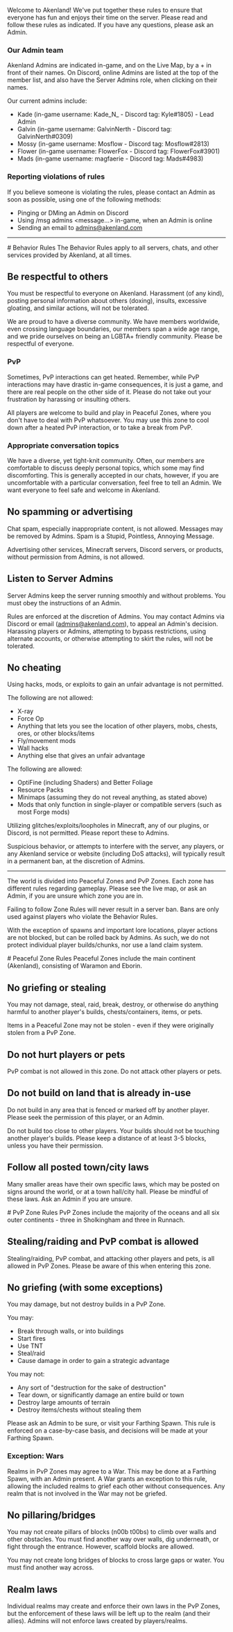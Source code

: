 Welcome to Akenland! We've put together these rules to ensure that everyone has fun and enjoys their time on the server. Please read and follow these rules as indicated. If you have any questions, please ask an Admin.

### Our Admin team
Akenland Admins are indicated in-game, and on the Live Map, by a + in front of their names. On Discord, online Admins are listed at the top of the member list, and also have the Server Admins role, when clicking on their names.

Our current admins include:
* Kade (in-game username: Kade_N_ - Discord tag: Kyle#1805) - Lead Admin
* Galvin (in-game username: GalvinNerth - Discord tag: GalvinNerth#0309)
* Mossy (in-game username: Mosflow - Discord tag: Mosflow#2813)
* Flower (in-game username: FlowerFox - Discord tag: FlowerFox#3901)
* Mads (in-game username: magfaerie - Discord tag: Mads#4983)

### Reporting violations of rules
If you believe someone is violating the rules, please contact an Admin as soon as possible, using one of the following methods:
* Pinging or DMing an Admin on Discord
* Using /msg admins <message…> in-game, when an Admin is online
* Sending an email to admins@akenland.com

---

<div id="behavior-rules">
# Behavior Rules
The Behavior Rules apply to all servers, chats, and other services provided by Akenland, at all times.

## Be respectful to others
You must be respectful to everyone on Akenland. Harassment (of any kind), posting personal information about others (doxing), insults, excessive gloating, and similar actions, will not be tolerated.

We are proud to have a diverse community. We have members worldwide, even crossing language boundaries, our members span a wide age range, and we pride ourselves on being an LGBTA+ friendly community. Please be respectful of everyone.

### PvP
Sometimes, PvP interactions can get heated. Remember, while PvP interactions may have drastic in-game consequences, it is just a game, and there are real people on the other side of it. Please do not take out your frustration by harassing or insulting others.

All players are welcome to build and play in Peaceful Zones, where you don't have to deal with PvP whatsoever. You may use this zone to cool down after a heated PvP interaction, or to take a break from PvP.

### Appropriate conversation topics
We have a diverse, yet tight-knit community. Often, our members are comfortable to discuss deeply personal topics, which some may find discomforting. This is generally accepted in our chats, however, if you are uncomfortable with a particular conversation, feel free to tell an Admin. We want everyone to feel safe and welcome in Akenland.

## No spamming or advertising
Chat spam, especially inappropriate content, is not allowed. Messages may be removed by Admins. Spam is a Stupid, Pointless, Annoying Message.

Advertising other services, Minecraft servers, Discord servers, or products, without permission from Admins, is not allowed.

## Listen to Server Admins
Server Admins keep the server running smoothly and without problems. You must obey the instructions of an Admin.

Rules are enforced at the discretion of Admins. You may contact Admins via Discord or email (admins@akenland.com), to appeal an Admin's decision. Harassing players or Admins, attempting to bypass restrictions, using alternate accounts, or otherwise attempting to skirt the rules, will not be tolerated.

## No cheating
Using hacks, mods, or exploits to gain an unfair advantage is not permitted.

The following are not allowed:
* X-ray
* Force Op
* Anything that lets you see the location of other players, mobs, chests, ores, or other blocks/items
* Fly/movement mods
* Wall hacks
* Anything else that gives an unfair advantage

The following are allowed:
* OptiFine (including Shaders) and Better Foliage
* Resource Packs
* Minimaps (assuming they do not reveal anything, as stated above)
* Mods that only function in single-player or compatible servers (such as most Forge mods)

Utilizing glitches/exploits/loopholes in Minecraft, any of our plugins, or Discord, is not permitted. Please report these to Admins.

Suspicious behavior, or attempts to interfere with the server, any players, or any Akenland service or website (including DoS attacks), will typically result in a permanent ban, at the discretion of Admins.
</div>

---

The world is divided into Peaceful Zones and PvP Zones. Each zone has different rules regarding gameplay. Please see the live map, or ask an Admin, if you are unsure which zone you are in.

Failing to follow Zone Rules will never result in a server ban. Bans are only used against players who violate the Behavior Rules.

With the exception of spawns and important lore locations, player actions are not blocked, but can be rolled back by Admins. As such, we do not protect individual player builds/chunks, nor use a land claim system.

<div id="peaceful-zone-rules">
# Peaceful Zone Rules
Peaceful Zones include the main continent (Akenland), consisting of Waramon and Eborin.

## No griefing or stealing
You may not damage, steal, raid, break, destroy, or otherwise do anything harmful to another player's builds, chests/containers, items, or pets.

Items in a Peaceful Zone may not be stolen - even if they were originally stolen from a PvP Zone.

## Do not hurt players or pets
PvP combat is not allowed in this zone. Do not attack other players or pets.

## Do not build on land that is already in-use
Do not build in any area that is fenced or marked off by another player. Please seek the permission of this player, or an Admin.

Do not build too close to other players. Your builds should not be touching another player's builds. Please keep a distance of at least 3-5 blocks, unless you have their permission.

## Follow all posted town/city laws
Many smaller areas have their own specific laws, which may be posted on signs around the world, or at a town hall/city hall. Please be mindful of these laws. Ask an Admin if you are unsure.
</div>

<div id="pvp-zone-rules">
# PvP Zone Rules
PvP Zones include the majority of the oceans and all six outer continents - three in Sholkingham and three in Runnach.

## Stealing/raiding and PvP combat is allowed
Stealing/raiding, PvP combat, and attacking other players and pets, is all allowed in PvP Zones. Please be aware of this when entering this zone.

## No griefing (with some exceptions)
You may damage, but not destroy builds in a PvP Zone.

You may:
* Break through walls, or into buildings
* Start fires
* Use TNT
* Steal/raid
* Cause damage in order to gain a strategic advantage

You may not:
* Any sort of "destruction for the sake of destruction"
* Tear down, or significantly damage an entire build or town
* Destroy large amounts of terrain
* Destroy items/chests without stealing them

Please ask an Admin to be sure, or visit your Farthing Spawn. This rule is enforced on a case-by-case basis, and decisions will be made at your Farthing Spawn.

### Exception: Wars
Realms in PvP Zones may agree to a War. This may be done at a Farthing Spawn, with an Admin present. A War grants an exception to this rule, allowing the included realms to grief each other without consequences. Any realm that is not involved in the War may not be griefed.

## No pillaring/bridges
You may not create pillars of blocks (n00b t00bs) to climb over walls and other obstacles. You must find another way over walls, dig underneath, or fight through the entrance. However, scaffold blocks are allowed.

You may not create long bridges of blocks to cross large gaps or water. You must find another way across.

## Realm laws
Individual realms may create and enforce their own laws in the PvP Zones, but the enforcement of these laws will be left up to the realm (and their allies). Admins will not enforce laws created by players/realms.
</div>